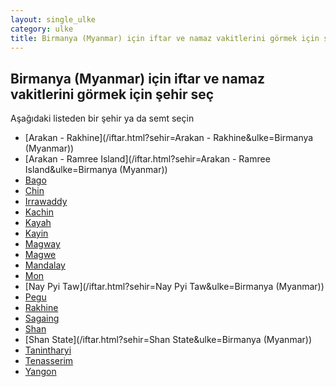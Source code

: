 ```yaml
---
layout: single_ulke
category: ulke
title: Birmanya (Myanmar) için iftar ve namaz vakitlerini görmek için şehir seç
---
```



## Birmanya (Myanmar) için iftar ve namaz vakitlerini görmek için şehir seç

Aşağıdaki listeden bir şehir ya da semt seçin


* [Arakan - Rakhine](/iftar.html?sehir=Arakan - Rakhine&ulke=Birmanya (Myanmar))
* [Arakan - Ramree Island](/iftar.html?sehir=Arakan - Ramree Island&ulke=Birmanya (Myanmar))
* [Bago](/iftar.html?sehir=Bago&ulke=Birmanya (Myanmar))
* [Chin](/iftar.html?sehir=Chin&ulke=Birmanya (Myanmar))
* [Irrawaddy](/iftar.html?sehir=Irrawaddy&ulke=Birmanya (Myanmar))
* [Kachin](/iftar.html?sehir=Kachin&ulke=Birmanya (Myanmar))
* [Kayah](/iftar.html?sehir=Kayah&ulke=Birmanya (Myanmar))
* [Kayin](/iftar.html?sehir=Kayin&ulke=Birmanya (Myanmar))
* [Magway](/iftar.html?sehir=Magway&ulke=Birmanya (Myanmar))
* [Magwe](/iftar.html?sehir=Magwe&ulke=Birmanya (Myanmar))
* [Mandalay](/iftar.html?sehir=Mandalay&ulke=Birmanya (Myanmar))
* [Mon](/iftar.html?sehir=Mon&ulke=Birmanya (Myanmar))
* [Nay Pyi Taw](/iftar.html?sehir=Nay Pyi Taw&ulke=Birmanya (Myanmar))
* [Pegu](/iftar.html?sehir=Pegu&ulke=Birmanya (Myanmar))
* [Rakhine](/iftar.html?sehir=Rakhine&ulke=Birmanya (Myanmar))
* [Sagaing](/iftar.html?sehir=Sagaing&ulke=Birmanya (Myanmar))
* [Shan](/iftar.html?sehir=Shan&ulke=Birmanya (Myanmar))
* [Shan State](/iftar.html?sehir=Shan State&ulke=Birmanya (Myanmar))
* [Tanintharyi](/iftar.html?sehir=Tanintharyi&ulke=Birmanya (Myanmar))
* [Tenasserim](/iftar.html?sehir=Tenasserim&ulke=Birmanya (Myanmar))
* [Yangon](/iftar.html?sehir=Yangon&ulke=Birmanya (Myanmar))
